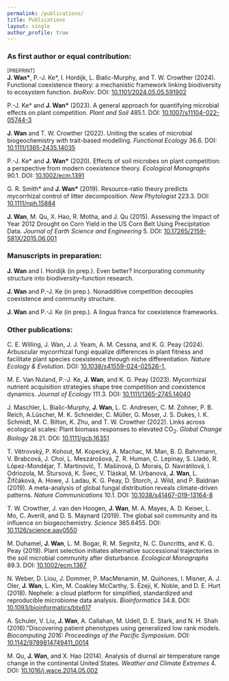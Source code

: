 ```yaml
---
permalink: /publications/
title: Publications
layout: single
author_profile: true
---
```

### As first author or equal contribution:

<small>[PREPRINT]</small><br />
**J. Wan\***, P.-J. Ke*, I. Hordijk, L. Bialic-Murphy, and T. W. Crowther (2024). Functional coexistence theory: a mechanistic framework linking biodiversity to ecosystem function. _bioRxiv_. 
DOI: <a href="https://doi.org/10.1101/2024.05.05.591902">10.1101/2024.05.05.591902<i class="fa fa-fw fa-link" aria-hidden="true"></i></a>

P.-J. Ke* and **J. Wan\*** (2023). A general approach for quantifying microbial effects on plant competition. _Plant and Soil_ 485.1. 
DOI: <a href="https://doi.org/10.1007/s11104-022-05744-3">10.1007/s11104-022-05744-3<i class="fa fa-fw fa-link" aria-hidden="true"></i></a>

**J. Wan** and T. W. Crowther (2022). Uniting the scales of microbial biogeochemistry with trait-based modelling. _Functional Ecology_ 36.6. 
DOI: <a href="https://doi.org/10.1111/1365-2435.14035">10.1111/1365-2435.14035<i class="fa fa-fw fa-link" aria-hidden="true"></i></a>

P.-J. Ke* and **J. Wan\*** (2020). Effects of soil microbes on plant competition: a perspective from modern coexistence theory. _Ecological Monographs_ 90.1. 
DOI: <a href="https://doi.org/10.1002/ecm.1391">10.1002/ecm.1391<i class="fa fa-fw fa-link" aria-hidden="true"></i></a>

G. R. Smith* and **J. Wan\*** (2019). Resource-ratio theory predicts mycorrhizal control of litter decomposition. _New Phytologist_ 223.3. 
DOI: <a href="https://doi.org/10.1111/nph.15884">10.1111/nph.15884<i class="fa fa-fw fa-link" aria-hidden="true"></i></a>

**J. Wan**, M. Qu, X. Hao, R. Motha, and J. Qu (2015). Assessing the Impact of Year 2012 Drought on Corn Yield in the US Corn Belt Using Precipitation Data. _Journal of Earth Science and Engineering_ 5. 
DOI: <a href="https://doi.org/10.17265/2159-581X/2015.06.001">10.17265/2159-581X/2015.06.001<i class="fa fa-fw fa-link" aria-hidden="true"></i></a>


### Manuscripts in preparation:

**J. Wan** and I. Hordijk (in prep.). Even better? Incorporating community structure into
biodiversity–function research.

**J. Wan** and P.-J. Ke (in prep.). Nonadditive competition decouples coexistence and community structure.

**J. Wan** and P.-J. Ke (in prep.). A lingua franca for coexistence frameworks.


### Other publications:

C. E. Willing, J. Wan, J. J. Yeam, A. M. Cessna, and K. G. Peay (2024). Arbuscular mycorrhizal fungi equalize differences in plant fitness and facilitate plant species coexistence through niche differentiation. _Nature Ecology & Evolution_. DOI: <a href="https://doi.org/10.1038/s41559-024-02526-1">10.1038/s41559-024-02526-1.<i class="fa fa-fw fa-link" aria-hidden="true"></i></a>

M. E. Van Nuland, P.-J. Ke, **J. Wan**, and K. G. Peay (2023). Mycorrhizal nutrient acquisition strategies shape tree competition and coexistence dynamics. _Journal of Ecology_ 111.3. 
DOI: <a href="https://doi.org/10.1111/1365-2745.14040">10.1111/1365-2745.14040<i class="fa fa-fw fa-link" aria-hidden="true"></i></a>

J. Maschler, L. Bialic-Murphy, **J. Wan**, L. C. Andresen, C. M. Zohner, P. B. Reich, A.Lüscher, M. K. Schneider, C. Müller, G. Moser, J. S. Dukes, I. K. Schmidt, M. C. Bilton, K. Zhu, and T. W. Crowther (2022). Links across ecological scales: Plant biomass responses to elevated CO<sub>2</sub>. _Global Change Biology_ 28.21. 
DOI: <a href="https://doi.org/10.1111/gcb.16351">10.1111/gcb.16351<i class="fa fa-fw fa-link" aria-hidden="true"></i></a>

T. Větrovský, P. Kohout, M. Kopecký, A. Machac, M. Man, B. D. Bahnmann, V. Brabcová, J. Choi, L. Meszárošová, Z. R. Human, C. Lepinay, S. Lladó, R. López-Mondéjar, T. Martinović, T. Mašı́nová, D. Morais, D. Navrátilová, I. Odriozola, M. Štursová, K. Švec, V. Tláskal, M. Urbanová, **J. Wan**, L. Žifčáková, A. Howe, J. Ladau, K. G. Peay, D. Storch, J. Wild, and P. Baldrian (2019). A meta-analysis of global fungal distribution reveals climate-driven patterns. _Nature Communications_ 10.1. 
DOI: <a href="https://doi.org/10.1038/s41467-019-13164-8">10.1038/s41467-019-13164-8<i class="fa fa-fw fa-link" aria-hidden="true"></i></a>

T. W. Crowther, J. van den Hoogen, **J. Wan**, M. A. Mayes, A. D. Keiser, L. Mo, C. Averill, and D. S. Maynard (2019). The global soil community and its influence on biogeochemistry. _Science_ 365.6455. 
DOI: <a href="https://doi.org/10.1126/science.aav0550">10.1126/science.aav0550<i class="fa fa-fw fa-link" aria-hidden="true"></i></a>

M. Duhamel, **J. Wan**, L. M. Bogar, R. M. Segnitz, N. C. Duncritts, and K. G. Peay (2019). Plant selection initiates alternative successional trajectories in the soil microbial community after disturbance. _Ecological Monographs_ 89.3. 
DOI: <a href="https://doi.org/10.1002/ecm.1367">10.1002/ecm.1367<i class="fa fa-fw fa-link" aria-hidden="true"></i></a>

N. Weber, D. Liou, J. Dommer, P. MacMenamin, M. Quiñones, I. Misner, A. J. Oler, **J. Wan**, L. Kim, M. Coakley McCarthy, S. Ezeji, K. Noble, and D. E. Hurt (2018). Nephele: a cloud platform for simplified, standardized and reproducible microbiome data analysis. _Bioinformatics_ 34.8. 
DOI: <a href="https://doi.org/10.1093/bioinformatics/btx617">10.1093/bioinformatics/btx617<i class="fa fa-fw fa-link" aria-hidden="true"></i></a>

A. Schuler, V. Liu, **J. Wan**, A. Callahan, M. Udell, D. E. Stark, and N. H. Shah (2016)."Discovering patient phenotypes using generalized low rank models. _Biocomputing 2016: Proceedings of the Pacific Symposium_. 
DOI: <a href="https://doi.org/10.1142/9789814749411_0014">10.1142/9789814749411_0014<i class="fa fa-fw fa-link" aria-hidden="true"></i></a>

M. Qu, **J. Wan**, and X. Hao (2014). Analysis of diurnal air temperature range change in the continental United States. _Weather and Climate Extremes_ 4. 
DOI: <a href="https://doi.org/10.1016/j.wace.2014.05.002">10.1016/j.wace.2014.05.002<i class="fa fa-fw fa-link" aria-hidden="true"></i></a>
